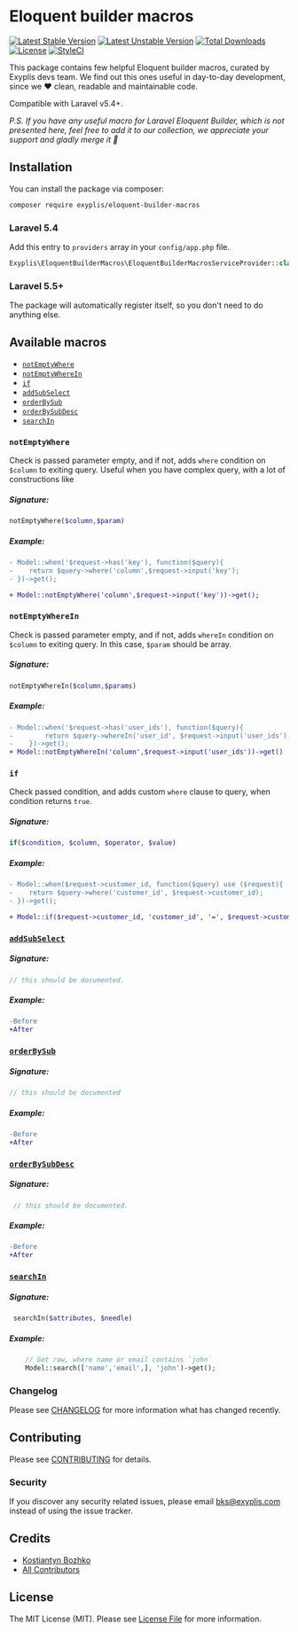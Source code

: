# Eloquent builder macros

[![Latest Stable Version](https://poser.pugx.org/exyplis/eloquent-builder-macros/v/stable)](https://packagist.org/packages/exyplis/eloquent-builder-macros)
[![Latest Unstable Version](https://poser.pugx.org/exyplis/eloquent-builder-macros/v/unstable)](https://packagist.org/packages/exyplis/eloquent-builder-macros)
[![Total Downloads](https://poser.pugx.org/exyplis/eloquent-builder-macros/downloads)](https://packagist.org/packages/exyplis/eloquent-builder-macros)
[![License](https://poser.pugx.org/exyplis/eloquent-builder-macros/license)](https://packagist.org/packages/exyplis/eloquent-builder-macros)
[![StyleCI](https://styleci.io/repos/115618166/shield?branch=master)](https://styleci.io/repos/115618166)

This package contains few helpful Eloquent builder macros, curated by Exyplis devs team. We find out this ones useful in day-to-day development, since we ❤️ clean, readable and maintainable code.

Compatible with Laravel v5.4+.

_P.S. If you have any useful macro for Laravel Eloquent Builder, which is not presented here, feel free to add it to our collection, we appreciate your support and gladly merge it 🤝_

## Installation

You can install the package via composer:

```bash
composer require exyplis/eloquent-builder-macros
```

### Laravel 5.4

Add this entry to `providers` array in your `config/app.php` file.

```php
Exyplis\EloquentBuilderMacros\EloquentBuilderMacrosServiceProvider::class
```

### Laravel 5.5+

The package will automatically register itself, so you don't need to do anything else.

## Available macros

-   [`notEmptyWhere`](###notEmptyWhere)
-   [`notEmptyWhereIn`](###notEmptyWhereIn)
-   [`if`](#if)
-   [`addSubSelect`](#addSubSelect)
-   [`orderBySub`](#orderBySub)
-   [`orderBySubDesc`](#orderBySubDesc)
-   [`searchIn`](#searchIn)

### `notEmptyWhere`

Check is passed parameter empty, and if not, adds `where` condition on `$column` to exiting query.
Useful when you have complex query, with a lot of constructions like

##### Signature:

```php
notEmptyWhere($column,$param)
```

##### Example:

```diff
- Model::when('$request->has('key'), function($query){
-    return $query->where('column',$request->input('key');
- })->get();

+ Model::notEmptyWhere('column',$request->input('key'))->get();
```

### `notEmptyWhereIn`

Check is passed parameter empty, and if not, adds `whereIn` condition on `$column` to exiting query.
In this case, `$param` should be array.

##### Signature:

```php
notEmptyWhereIn($column,$params)
```

##### Example:

```diff
- Model::when('$request->has('user_ids'), function($query){
-        return $query->whereIn('user_id', $request->input('user_ids');
-    })->get();
+ Model::notEmptyWhereIn('column',$request->input('user_ids'))->get()
```

### `if`

Check passed condition, and adds custom `where` clause to query, when condition returns `true`.

##### Signature:

```php
if($condition, $column, $operator, $value)
```

##### Example:

```diff
- Model::when($request->customer_id, function($query) use ($request){
-    return $query->where('customer_id', $request->customer_id);
- })->get();

+ Model::if($request->customer_id, 'customer_id', '=', $request->customer_id)->get()
```

### [`addSubSelect`](#addSubSelect)

##### Signature:

```php
// this should be documented.
```

##### Example:

```diff
-Before
+After
```

### [`orderBySub`](#orderBySub)

##### Signature:

```php
// this should be documented
```

##### Example:

```diff
-Before
+After
```

### [`orderBySubDesc`](#orderBySubDesc)

##### Signature:

```php
 // this should be documented.
```

##### Example:

```diff
-Before
+After
```

### [`searchIn`](#searchIn)

##### Signature:

```php
 searchIn($attributes, $needle)
```

##### Example:

```php
    // Get row, where name or email contains `john`
    Model::search(['name','email',], 'john')->get();
```

### Changelog

Please see [CHANGELOG](CHANGELOG.md) for more information what has changed recently.

## Contributing

Please see [CONTRIBUTING](CONTRIBUTING.md) for details.

### Security

If you discover any security related issues, please email bks@exyplis.com instead of using the issue tracker.

## Credits

-   [Kostiantyn Bozhko](https://github.com/bozhkos)
-   [All Contributors](../../contributors)

## License

The MIT License (MIT). Please see [License File](LICENSE.md) for more information.
